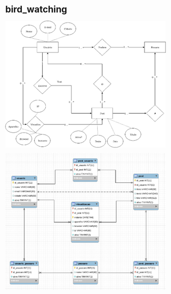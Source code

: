 # bird_watching

![Modelo_Entidade-Relacionamento](imgs/Modelo_Entidade-Relacionamento.jpeg)


![Diagrama_do_modelo_relacional](imgs/Diagrama_do_modelo_relacional.jpeg)
